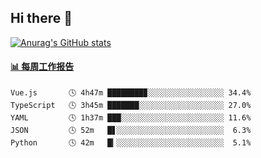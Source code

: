 ## Hi there 👋

[![Anurag's GitHub stats](https://github-readme-stats-orilights.vercel.app/api?username=orilights)](https://github.com/anuraghazra/github-readme-stats)

<!--
**OriLight152/OriLight152** is a ✨ _special_ ✨ repository because its `README.md` (this file) appears on your GitHub profile.

Here are some ideas to get you started:

- 🔭 I’m currently working on ...
- 🌱 I’m currently learning ...
- 👯 I’m looking to collaborate on ...
- 🤔 I’m looking for help with ...
- 💬 Ask me about ...
- 📫 How to reach me: ...
- 😄 Pronouns: ...
- ⚡ Fun fact: ...
-->

<!-- waka-box start -->
#### <a href="https://gist.github.com/92c8d5b388768c10efcba86e82b7c4fb" target="_blank">📊 每周工作报告</a>
```text
Vue.js       🕓 4h47m ████████▉░░░░░░░░░░░░░░░░░ 34.4%
TypeScript   🕓 3h45m ███████░░░░░░░░░░░░░░░░░░░ 27.0%
YAML         🕓 1h37m ███░░░░░░░░░░░░░░░░░░░░░░░ 11.6%
JSON         🕓 52m   █▋░░░░░░░░░░░░░░░░░░░░░░░░  6.3%
Python       🕓 42m   █▎░░░░░░░░░░░░░░░░░░░░░░░░  5.1%
```
<!-- Powered by https://github.com/journey-ad/waka-box-go . -->
<!-- waka-box end -->
